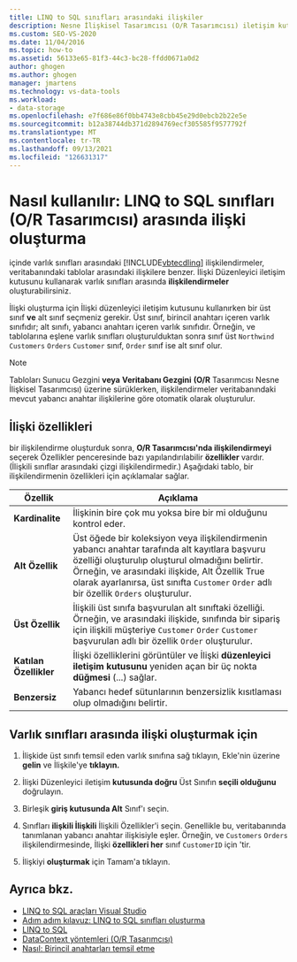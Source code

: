 ```yaml
---
title: LINQ to SQL sınıfları arasındaki ilişkiler
description: Nesne İlişkisel Tasarımcısı (O/R Tasarımcısı) iletişim kutusunu kullanarak LINQ to SQL sınıfları arasında ilişki oluşturun.
ms.custom: SEO-VS-2020
ms.date: 11/04/2016
ms.topic: how-to
ms.assetid: 56133e65-81f3-44c3-bc28-ffdd0671a0d2
author: ghogen
ms.author: ghogen
manager: jmartens
ms.technology: vs-data-tools
ms.workload:
- data-storage
ms.openlocfilehash: e7f686e86f0bb4743e8cbb45e29d0ebcb2b22e5e
ms.sourcegitcommit: b12a38744db371d2894769ecf305585f9577792f
ms.translationtype: MT
ms.contentlocale: tr-TR
ms.lasthandoff: 09/13/2021
ms.locfileid: "126631317"
---
```

# <a name="how-to-create-an-association-between-linq-to-sql-classes-or-designer"></a>Nasıl kullanılır: LINQ to SQL sınıfları (O/R Tasarımcısı) arasında ilişki oluşturma
içinde varlık sınıfları arasındaki [!INCLUDE[vbtecdlinq](../data-tools/includes/vbtecdlinq_md.md)] ilişkilendirmeler, veritabanındaki tablolar arasındaki ilişkilere benzer. İlişki Düzenleyici iletişim kutusunu kullanarak varlık sınıfları arasında **ilişkilendirmeler** oluşturabilirsiniz.

İlişki oluşturma için İlişki düzenleyici iletişim kutusunu kullanırken bir üst sınıf **ve** alt sınıf seçmeniz gerekir. Üst sınıf, birincil anahtarı içeren varlık sınıfıdır; alt sınıfı, yabancı anahtarı içeren varlık sınıfıdır. Örneğin, ve tablolarına eşlene varlık sınıfları oluşturulduktan sonra sınıf üst `Northwind Customers` `Orders` `Customer` sınıf, `Order` sınıf ise alt sınıf olur.

> [!NOTE]
> Tabloları Sunucu Gezgini **veya** **Veritabanı Gezgini** **(O/R** Tasarımcısı Nesne İlişkisel Tasarımcısı) üzerine sürüklerken, ilişkilendirmeler veritabanındaki mevcut yabancı anahtar ilişkilerine göre otomatik olarak oluşturulur. 

## <a name="association-properties"></a>İlişki özellikleri
bir ilişkilendirme oluşturduk sonra, **O/R Tasarımcısı'nda ilişkilendirmeyi** seçerek Özellikler penceresinde bazı yapılandırılabilir **özellikler** vardır. (İlişkili sınıflar arasındaki çizgi ilişkilendirmedir.) Aşağıdaki tablo, bir ilişkilendirmenin özellikleri için açıklamalar sağlar.

|Özellik|Açıklama|
|--------------|-----------------|
|**Kardinalite**|İlişkinin bire çok mu yoksa bire bir mi olduğunu kontrol eder.|
|**Alt Özellik**|Üst öğede bir koleksiyon veya ilişkilendirmenin yabancı anahtar tarafında alt kayıtlara başvuru özelliği oluşturulıp oluşturul olmadığını belirtir. Örneğin, ve arasındaki ilişkide, Alt Özellik True olarak ayarlanırsa, üst sınıfta `Customer` `Order` adlı bir özellik   `Orders` oluşturulur.|
|**Üst Özellik**|İlişkili üst sınıfa başvurulan alt sınıftaki özelliği. Örneğin, ve arasındaki ilişkide, sınıfında bir sipariş için ilişkili müşteriye `Customer` `Order` `Customer` başvurulan adlı bir özellik `Order` oluşturulur.|
|**Katılan Özellikler**|İlişki özelliklerini görüntüler ve İlişki **düzenleyici iletişim kutusunu** yeniden açan bir üç nokta **düğmesi** (...) sağlar.|
|**Benzersiz**|Yabancı hedef sütunlarının benzersizlik kısıtlaması olup olmadığını belirtir.|

## <a name="to-create-an-association-between-entity-classes"></a>Varlık sınıfları arasında ilişki oluşturmak için

1. İlişkide üst sınıfı temsil eden varlık sınıfına sağ tıklayın, Ekle'nin üzerine **gelin** ve İlişkile'ye **tıklayın.**

2. İlişki Düzenleyici iletişim **kutusunda doğru** Üst Sınıfın **seçili olduğunu** doğrulayın.

3. Birleşik **giriş kutusunda Alt** Sınıf'ı seçin.

4. Sınıfları **ilişkili İlişkili** İlişkili Özellikler'i seçin. Genellikle bu, veritabanında tanımlanan yabancı anahtar ilişkisiyle eşler. Örneğin, ve `Customers` `Orders` ilişkilendirmesinde, İlişki **özellikleri her** sınıf `CustomerID` için 'tir.

5. İlişkiyi **oluşturmak** için Tamam'a tıklayın.

## <a name="see-also"></a>Ayrıca bkz.

- [LINQ to SQL araçları Visual Studio](../data-tools/linq-to-sql-tools-in-visual-studio2.md)
- [Adım adım kılavuz: LINQ to SQL sınıfları oluşturma](how-to-create-linq-to-sql-classes-mapped-to-tables-and-views-o-r-designer.md)
- [LINQ to SQL](/dotnet/framework/data/adonet/sql/linq/index)
- [DataContext yöntemleri (O/R Tasarımcısı)](../data-tools/datacontext-methods-o-r-designer.md)
- [Nasıl: Birincil anahtarları temsil etme](/dotnet/framework/data/adonet/sql/linq/how-to-represent-primary-keys)
